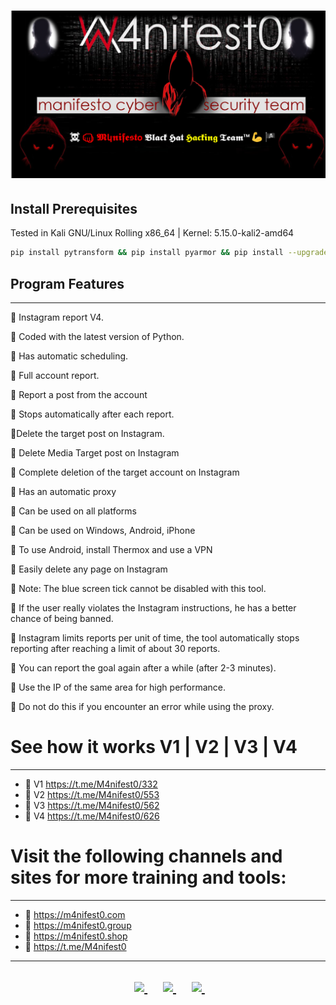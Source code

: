 # ![Locations](https://github.com/M4nifest0/M4nifest0_WhatsApp/blob/master/s.png)

## Install Prerequisites

Tested in Kali GNU/Linux Rolling x86_64 | Kernel: 5.15.0-kali2-amd64

```bash
pip install pytransform && pip install pyarmor && pip install --upgrade pyarmor && pip install pyarmor-webui && export PATH="$HOME/.local/bin:$PATH" && pyarmor --version
```

## Program Features

----------------------
📌 Instagram report V4.

📌 Coded with the latest version of Python.

📌 Has automatic scheduling.

📌 Full account report.

📌 Report a post from the account

📌 Stops automatically after each report.

📌Delete the target post on Instagram.

📌 Delete Media Target post on Instagram

📌 Complete deletion of the target account on Instagram

📌 Has an automatic proxy

📌 Can be used on all platforms

📌 Can be used on Windows, Android, iPhone

📌 To use Android, install Thermox and use a VPN

📌 Easily delete any page on Instagram

📌 Note: The blue screen tick cannot be disabled with this tool.

📌 If the user really violates the Instagram instructions, he has a better chance of being banned.

📌 Instagram limits reports per unit of time, the tool automatically stops reporting after reaching a limit of about 30 reports.

📌 You can report the goal again after a while (after 2-3 minutes).

📌 Use the IP of the same area for high performance.

📌 Do not do this if you encounter an error while using the proxy.

# See how it works V1 | V2 | V3 | V4
----------------------
- 🤡 V1 https://t.me/M4nifest0/332
- 🤡 V2 https://t.me/M4nifest0/553
- 🤡 V3 https://t.me/M4nifest0/562
- 🤡 V4 https://t.me/M4nifest0/626

# Visit the following channels and sites for more training and tools:
----------------------
- 🔞 https://m4nifest0.com
- 🔞 https://m4nifest0.group
- 🔞 https://m4nifest0.shop
- 🔞 https://t.me/M4nifest0

----------------------

<h2>
<p align="center">	
</a>&nbsp;&nbsp;&nbsp;&nbsp;
	<a href="https://t.me/M4nifest0">
		<img src="https://img.shields.io/badge/Telegram-%23000000.svg?&style=for-the-badge&logo=Telegram&logoColor=white" />
	</a>&nbsp;&nbsp;&nbsp;&nbsp;
	<a href="https://twitter.com/_M4nifest0_">
		<img src="https://img.shields.io/badge/twitter-%231DA1F2.svg?&style=for-the-badge&logo=twitter&logoColor=white" />
	</a>&nbsp;&nbsp;&nbsp;&nbsp;
	<a href="https://m4nifest0.com">
		<img src="https://img.shields.io/badge/WebSite-%234A154B.svg?&style=for-the-badge&logo=slack&logoColor=white" />
	</a>&nbsp;&nbsp;&nbsp;&nbsp;
</p>
